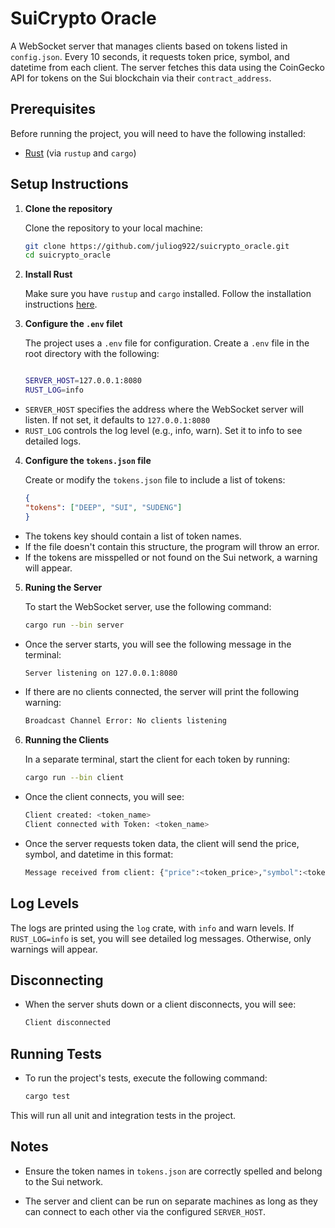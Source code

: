 # SuiCrypto Oracle

A WebSocket server that manages clients based on tokens listed in `config.json`. Every 10 seconds, it requests token price, symbol, and datetime from each client. The server fetches this data using the CoinGecko API for tokens on the Sui blockchain via their `contract_address`.

## Prerequisites

Before running the project, you will need to have the following installed:

- [Rust](https://www.rust-lang.org/tools/install) (via `rustup` and `cargo`)

## Setup Instructions

1. **Clone the repository**

   Clone the repository to your local machine:

   ```bash
   git clone https://github.com/juliog922/suicrypto_oracle.git
   cd suicrypto_oracle

2. **Install Rust**

    Make sure you have `rustup` and `cargo` installed. Follow the installation instructions [here](https://www.rust-lang.org/tools/install).

3. **Configure the `.env` filet**

    The project uses a `.env` file for configuration. Create a `.env` file in the root directory with the following:

    ```bash

    SERVER_HOST=127.0.0.1:8080
    RUST_LOG=info

- `SERVER_HOST` specifies the address where the WebSocket server will listen. If not set, it defaults to `127.0.0.1:8080`
- `RUST_LOG` controls the log level (e.g., info, warn). Set it to info to see detailed logs.

4. **Configure the `tokens.json` file**

    Create or modify the `tokens.json` file to include a list of tokens:

    ```json
    {
    "tokens": ["DEEP", "SUI", "SUDENG"]
    }

- The tokens key should contain a list of token names.
- If the file doesn't contain this structure, the program will throw an error.
- If the tokens are misspelled or not found on the Sui network, a warning will appear.

5. **Runing the Server**

    To start the WebSocket server, use the following command:

    ```bash
    cargo run --bin server

- Once the server starts, you will see the following message in the terminal:

    ```bash
    Server listening on 127.0.0.1:8080

- If there are no clients connected, the server will print the following warning:

    ```bash
    Broadcast Channel Error: No clients listening

6. **Running the Clients**

    In a separate terminal, start the client for each token by running:

    ```bash
    cargo run --bin client

- Once the client connects, you will see:

    ```bash
    Client created: <token_name>
    Client connected with Token: <token_name>

- Once the server requests token data, the client will send the price, symbol, and datetime in this format:

    ```bash
    Message received from client: {"price":<token_price>,"symbol":<token_symbol>,"timestamp":<token_price_datetime>}

## Log Levels

The logs are printed using the `log` crate, with `info` and warn levels.
If `RUST_LOG=info` is set, you will see detailed log messages. Otherwise, only warnings will appear.

## Disconnecting

- When the server shuts down or a client disconnects, you will see:

    ```bash
    Client disconnected

## Running Tests

- To run the project's tests, execute the following command:

    ```bash
    cargo test

This will run all unit and integration tests in the project.

## Notes

- Ensure the token names in `tokens.json` are correctly spelled and belong to the Sui network.

- The server and client can be run on separate machines as long as they can connect to each other via the configured `SERVER_HOST`.